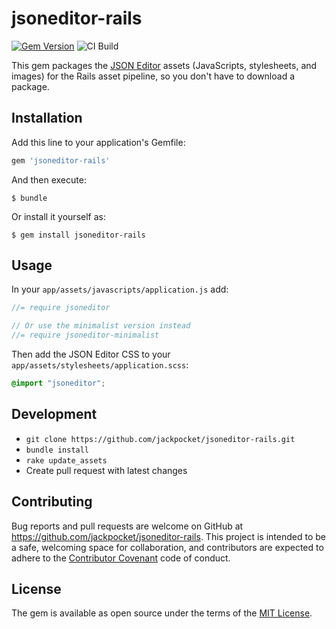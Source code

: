 # jsoneditor-rails

[![Gem Version](https://badge.fury.io/rb/jsoneditor-rails.svg)](https://badge.fury.io/rb/jsoneditor-rails)
![CI Build](https://github.com/jackpocket/jsoneditor-rails/workflows/CI%20Build/badge.svg)

This gem packages the [JSON Editor](https://github.com/josdejong/jsoneditor) assets (JavaScripts, stylesheets, and images) for the Rails asset pipeline, so you don't have to download a package.

## Installation

Add this line to your application's Gemfile:

```ruby
gem 'jsoneditor-rails'
```

And then execute:

    $ bundle

Or install it yourself as:

    $ gem install jsoneditor-rails

## Usage

In your `app/assets/javascripts/application.js` add:

```js
//= require jsoneditor

// Or use the minimalist version instead
//= require jsoneditor-minimalist
```

Then add the JSON Editor CSS to your `app/assets/stylesheets/application.scss`:

```css
@import "jsoneditor";
```

## Development

* `git clone https://github.com/jackpocket/jsoneditor-rails.git`
* `bundle install`
* `rake update_assets`
* Create pull request with latest changes

## Contributing

Bug reports and pull requests are welcome on GitHub at https://github.com/jackpocket/jsoneditor-rails. This project is intended to be a safe, welcoming space for collaboration, and contributors are expected to adhere to the [Contributor Covenant](http://contributor-covenant.org) code of conduct.

## License

The gem is available as open source under the terms of the [MIT License](http://opensource.org/licenses/MIT).
